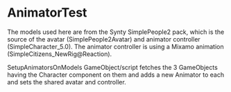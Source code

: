 # AnimatorTest

The models used here are from the Synty SimplePeople2 pack, which is the source of the avatar (SimplePeople2Avatar) and animator controller (SimpleCharacter_5.0).  The animator controller is using a Mixamo animation (SimpleCitizens_NewRig@Reaction).

SetupAnimatorsOnModels GameObject/script fetches the 3 GameObjects having the Character component on them and adds a new Animator to each and sets the shared avatar and controller.
